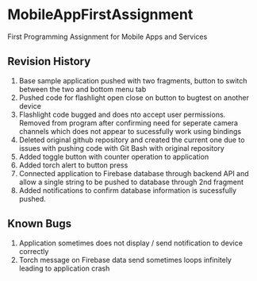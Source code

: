 # MobileAppFirstAssignment
First Programming Assignment for Mobile Apps and Services

## Revision History
1. Base sample application pushed with two fragments, button to switch between the two and bottom menu tab
2. Pushed code for flashlight open close on button to bugtest on another device
3. Flashlight code bugged and does nto accept user permissions. Removed from program after confirming need for
  seperate camera channels which does not appear to sucessfully work using bindings
4. Deleted original github repository and created the current one due to issues with pushing code with Git Bash with original repository
5. Added toggle button with counter operation to application
6. Added torch alert to button press
7. Connected application to Firebase database through backend API and allow a single string to be pushed to database
  through 2nd fragment
8. Added notifications to confirm database information is sucessfully pushed.

## Known Bugs
1. Application sometimes does not display / send notification to device correctly
2. Torch message on Firebase data send sometimes loops infinitely leading to application crash
